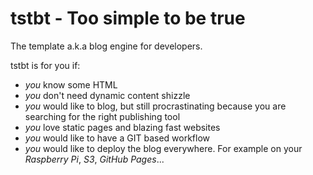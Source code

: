 # tstbt - Too simple to be true 
The template a.k.a blog engine for developers. 

tstbt is for you if:

* *you* know some HTML
* *you* don't need dynamic content shizzle
* *you* would like to blog, but still procrastinating because you are searching for the right publishing tool
* *you* love static pages and blazing fast websites 
* *you* would like to have a GIT based workflow
* *you* would like to deploy the blog everywhere. For example on your *Raspberry Pi*, *S3*, *GitHub Pages*...